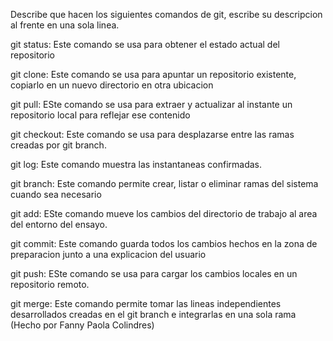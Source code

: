 Describe que hacen los siguientes comandos de git, escribe su descripcion al frente en una sola linea.

git status: Este comando se usa para obtener el estado actual del repositorio

git clone: Este comando se usa para apuntar un repositorio existente, copiarlo en un nuevo directorio en otra ubicacion

git pull: ESte comando se usa para extraer y actualizar al instante un repositorio local para reflejar ese contenido

git checkout: Este comando se usa para desplazarse entre las ramas creadas por git branch.

git log: Este comando muestra las instantaneas confirmadas.

git branch: Este comando permite crear, listar o eliminar ramas del sistema cuando sea necesario

git add: ESte comando mueve los cambios  del directorio de trabajo al area del entorno del ensayo.

git commit: Este comando guarda todos los cambios hechos en la zona de preparacion junto a una explicacion del usuario

git push: ESte comando se usa para cargar los cambios locales en un repositorio remoto.

git merge: Este comando permite tomar las lineas independientes desarrollados creadas en el git branch e integrarlas en una sola rama  (Hecho por Fanny Paola Colindres)

